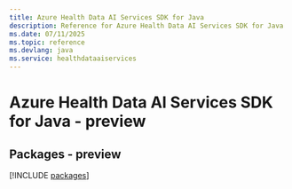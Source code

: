 ```yaml
---
title: Azure Health Data AI Services SDK for Java
description: Reference for Azure Health Data AI Services SDK for Java
ms.date: 07/11/2025
ms.topic: reference
ms.devlang: java
ms.service: healthdataaiservices
---
```

# Azure Health Data AI Services SDK for Java - preview
## Packages - preview
[!INCLUDE [packages](health-data-ai-services-index.md)]